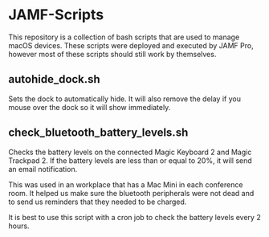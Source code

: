 # JAMF-Scripts

This repository is a collection of bash scripts that are used to manage macOS devices. These scripts were deployed and executed by JAMF Pro, however most of these scripts should still work by themselves.

## autohide_dock.sh

Sets the dock to automatically hide. It will also remove the delay if you mouse over the dock so it will show immediately.

## check_bluetooth_battery_levels.sh

Checks the battery levels on the connected Magic Keyboard 2 and Magic Trackpad 2. If the battery levels are less than or equal to 20%, it will send an email notification.

This was used in an workplace that has a Mac Mini in each conference room. It helped us make sure the bluetooth peripherals were not dead and to send us reminders that they needed to be charged.

It is best to use this script with a cron job to check the battery levels every 2 hours.
